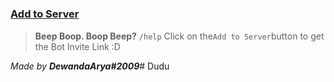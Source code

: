 # 
### [Add to Server](https://discord.com/api/oauth2/authorize?client_id=1000443920116891760&permissions=2116881350471&scope=bot%20applications.commands)
> **__Beep Boop. Boop Beep?__**
` /help `
Click on the` Add to Server `button to get the Bot Invite Link :D

*Made by __DewandaArya#2009__*# Dudu
